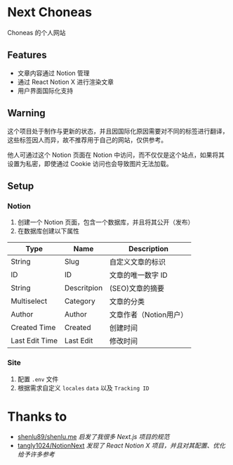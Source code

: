 # Next Choneas
Choneas 的个人网站

## Features
- 文章内容通过 Notion 管理
- 通过 React Notion X 进行渲染文章
- 用户界面国际化支持

## Warning
这个项目处于制作与更新的状态，并且因国际化原因需要对不同的标签进行翻译，这些标签因人而异，故不推荐用于自己的网站，仅供参考。

他人可通过这个 Notion 页面在 Notion 中访问，而不仅仅是这个站点，如果将其设置为私密，即使通过 Cookie 访问也会导致图片无法加载。

## Setup

### Notion

1. 创建一个 Notion 页面，包含一个数据库，并且将其公开（发布）
2. 在数据库创建以下属性

| Type | Name | Description |
| ---- | ---- | ---- |
| String | Slug | 自定义文章的标识 |
| ID | ID | 文章的唯一数字 ID |
| String | Descritpion | (SEO)文章的摘要 |
| Multiselect | Category | 文章的分类 |
| Author | Author | 文章作者（Notion用户）|
| Created Time | Created | 创建时间 |
| Last Edit Time | Last Edit | 修改时间 |

### Site

1. 配置 `.env` 文件
2. 根据需求自定义 `locales` `data` 以及 `Tracking ID`

# Thanks to
- [shenlu89/shenlu.me](https://github.com/shenlu89/shenlu.me) *启发了我很多 Next.js 项目的规范*
- [tangly1024/NotionNext](https://github.com/tangly1024/NotionNext) *发现了 React Notion X 项目，并且对其配置、优化给予许多参考*
